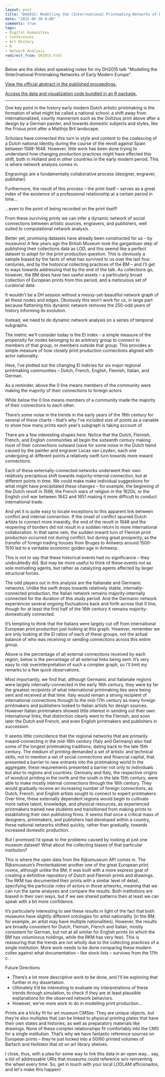 ```yaml
---
layout: post
title: "DH2015: Modelling the (Inter)national Printmaking Networks of Early Modern Europe"
date: "2015-06-30 8:00"
comments: true
tags:
- Digital Humanities
- Conferences
- Art History
- R
- Network Analysis
redirect_from: DH2015.html
---
```


Below are the slides and speaking notes for my DH2015 talk "Modelling the (Inter)national Printmaking Networks of Early Modern Europe".

[View the official abstract in the published proceedings.](http://dh2015.org/abstracts/xml/LINCOLN_Matthew_Modelling_the__Inter_National_Pri/LINCOLN_Matthew_Modelling_the__Inter_National_Printmaki.html)

[Access the data and visualization code bundled in an R package.](http://artinterp.org/dh2015/dh2015_0.1.tar.gz)

<script async class="speakerdeck-embed" data-id="52b80212233c461e95b4e0bf9d7f95da" data-ratio="1.33333333333333" src="//speakerdeck.com/assets/embed.js"></script>

---

One key point in the history early modern Dutch artistic printmaking is the
formation of what might be called a national school: a shift away from
internationalized, courtly mannerism such as the Goltzius print above after a
design by a German painter, and towards domestic subjects and styles, like the
Frisius print after a Matthijs Bril landscape.

Scholars have connected this turn in style and content to the coalescing of a
Dutch national identity during the course of the revolt against Spain between
1568-1648. However, little work has been done trying to understand how changing
production practices might have effected this shift, both in Holland and in
other countries in the early modern period. This is where network analysis comes
in.

Engravings are a fundamentally collaborative process (designer, engraver,
publisher)

Furthermore, the result of this process – the print itself – serves as a great
index of the existence of a professional relationship at a certain period in
time…

...even to the point of being recorded on the print itself!

From these surviving prints we can infer a dynamic network of social connections
between artistic sources, engravers, and publishers, well suited to
computational network analysis.

Better yet, promising datasets have already been constructed for us – by
museums! A few years ago the British Museum took the gargantuan step of
publishing their collections data as LOD, and this seemd like a perfect dataset
to adopt for the print production question. This is obviously a sample biased by
the facts of what has survived to us over the last four centuries, and by the
historical collecting practices of the BM – and I’ll get to ways towards
addressing that by the end of the talk. As collections go, however, the BM does
have two useful assets – a particularly broad collection of European prints from
this period, and a meticulous set of curatorial data.

It wouldn’t be a DH session without a messy-yet-beautiful network graph of all
these nodes and edges. Obviously this won’t work for us, in large part because
flattening this dynamic network removes the 250-odd years of history informing
its evolution.

Instead, we need to do dynamic network analysis on a series of temporal
subgraphs.

The metric we’ll consider today is the EI index - a simple measure of the
propensity for nodes belonging to an arbitrary group to connect to members of
that group, or members outside that group. This provides a simple measure of how
closely print production connections aligned with actor nationality.

Here, I’ve plotted out the changing EI indicies for six major regional
printmaking communities – Dutch, French, English, Flemish, Italian, and German.

As a reminder, above the 0 line means members of the community were making the
majority of their connections to foreign actors

While below the 0 line means members of a community made the majority of their
connections to each other.

There’s some noise in the trends in the early years of the 16th century for
several of these charts – that’s why I’ve included size of points as a variable
to show how many prints each year’s subgraph is taking account of.

There are a few interesting shapes here. Notice that the Dutch, Flemish, French,
and English communities all begin the sixteenth century making most of their
connections outward (save for some noise in the Dutch trend caused by the
painter and engraver Lucas van Leyden, each one undergoing at different points a
relatively swift turn towards more inward connections.

Each of these externally-connected networks underwent their own relatively
precipitous shift towards majority-internal connection, but at different points
in time. We could make make individual suggestions for what might have
precipitated these changes – for example, the beginning of the Dutch revolt in
1566, the French wars of religion in the 1620s, or the English civil war between
1642 and 1651 making it more difficult to conduct international trade.

And yet it is quite easy to locate exceptions to this apparent link between
conflict and internal connection. If the onset of conflict spurred Dutch artists
to connect more inwardly, the end of the revolt in 1648 and the reopening of
borders did not result in a sudden return to more international collaboration.
In that same vein, the sudden inward turn of Flemish print production occurred
not during conflict, but during great prosperity, as the transfer of foreign
trading houses from Bruges to Antwerp around 1500-1510 led to a veritable
economic golden age in Antwerp.

This is not to say that these historical events had no significance – they
undoubtedly did. But may be more useful to think of these events not as sole
motivating agents, but rather as catalyzing agents affected by larger structural
forces.

The odd players out in this analysis are the Italianate and Germanic networks.
Unlike the swift drops towards relatively stable, internally-connected
production, the Italian network remains majority-internally connected for the
duration of this study period. And the Germanic network experiences several
ongoing fluctuations back and forth across that 0 line, though for at least the
first half of the 16th century it remains majority-domestically connected.

It’s tempting to think that the Italians were largely cut off from international
European print production just looking at this graph. However, remember we are
only looking at the EI ratios of each of these groups, not the actual balance of
who was receiving or sending connections across this entire group.

Above is the percentage of all external connections received by each region,
below is the percentage of all external links being sent. It’s very easy to risk
overinterpretation of such a complex graph, so I’ll limit my remarks to a few
quick observations.

Most importantly, we find that, although Germanic and Italianate regions were
largely internally-connected in the early 16th century, they were by far the
greatest _recipients_ of what international printmaking ties _were_ being sent
and received at that time. Italy would remain a strong recipient of
international connections through to the mid-17th century as many foreign
printmakers and publishers looked to Italian artists for design sources. However
Italian printmakers showed little interest in sending out their own
international links; that distinction clearly went to the Flemish, and soon
later the Dutch and French, and even English printmakers and publishers in
succession.

It seems little coincidence that the regional networks that are primarily
inward-connecting in the mid-16th century (Italy and Germany) also had some of
the longest printmaking traditions, dating back to the late 15th century. The
medium of printing demanded a set of artistic and technical skills, not to
mention a set of social connections and financial capital, that presented a
barrier to new entrants into the printmaking world In the aggregate, these
requirements presented a barrier not only to individuals but also to regions and
countries. Germany and Italy, the respective origins of woodcut printing in the
north and the south in the late 15th century, were able to make mostly internal
connections through the 16th century. They would gradually receive an increasing
number of foreign connections, as Dutch, French, and English artists sought to
connect to expert printmakers. Over time, these externally dependent regions
would begin to cultivate more native talent, knowledge, and physical resources,
as experienced printmakers trained new students and transitioned from making
prints to establishing their own publishing firms. It seems that once a critical
mass of designers, printmakers, and publishers had developed within a country,
these national networks shifted quickly, rather than gradually, towards
increased domestic production.

But I promised I’d speak to the problems caused by looking at just one museum
dataset! What about the collecting biases of that particular institution?

This is where the open data from the Rijksmuseum API comes in. The Rijksmuseum’s
Prentenkabinet another one of the great European print rooms, although unlike
the BM, it was built with a more express goal of creating a definitive
repository of Dutch and Flemish prints and drawings. The RKM has documented
their prints with a similar level of detail, specifying the particular roles of
actors in those artworks, meaning that we can run the same analyses and compare
the results. Both institutions are biased in their own ways, but if we see
shared patterns then at least we can speak with a bit more confidence.

It’s particularly interesting to see these results in light of the fact that
both museums have slightly different ontologies for artist nationality (in the
BM, for example, an artist may have multiple nationalities). However, the
results are broadly consistent for Dutch, Flemish, French and Italian, mostly
consistent for German, but not at all similar for English prints (in which the
BM has voluminous holdings, while the RKM has very few). This is reassuring that
the trends are not wholly due to the collecting practices of a single
institution. More work needs to be done comparing these modern collex against
what documentation – like stock lists – survives from the 17th c.

Future Directions

- There’s a lot more descriptive work to be done, and I’ll be exploring that further in my dissertation.
- Ultimately it’d be interesting to evaluate my interpretations of these trends through simulation, to check if they are at least plausible explanations for the observed network behaviors.
- However, we’ve more work to do in modelling print production...

Prints are a tricky fit for art museum CMSes. They are unique objects, but
they’re also multiples that can be linked to physical printing plates that have
their own states and histories, as well as preparatory materials like drawings.
None of these complex relationships fit comfortably into the CMS for a single
institution. That’s why we have fantastic reference sources on European prints –
they’re just locked into a 50/60 printed volumes of Bartsch and Hollstein that
sit on art library shelves.

I close, thus, with a plea for some way to link this data in an open way... say,
a list of addressable URIs that museums could reference w/o reinventing the
wheel every time. So, get in touch with your local LODLAM afficionados, and
let's make this happen!
